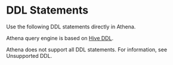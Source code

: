 # DDL Statements<a name="language-reference"></a>

Use the following DDL statements directly in Athena\. 

Athena query engine is based on [Hive DDL](https://cwiki.apache.org/confluence/display/Hive/LanguageManual+DDL)\.

Athena does not support all DDL statements\. For information, see Unsupported DDL\.

